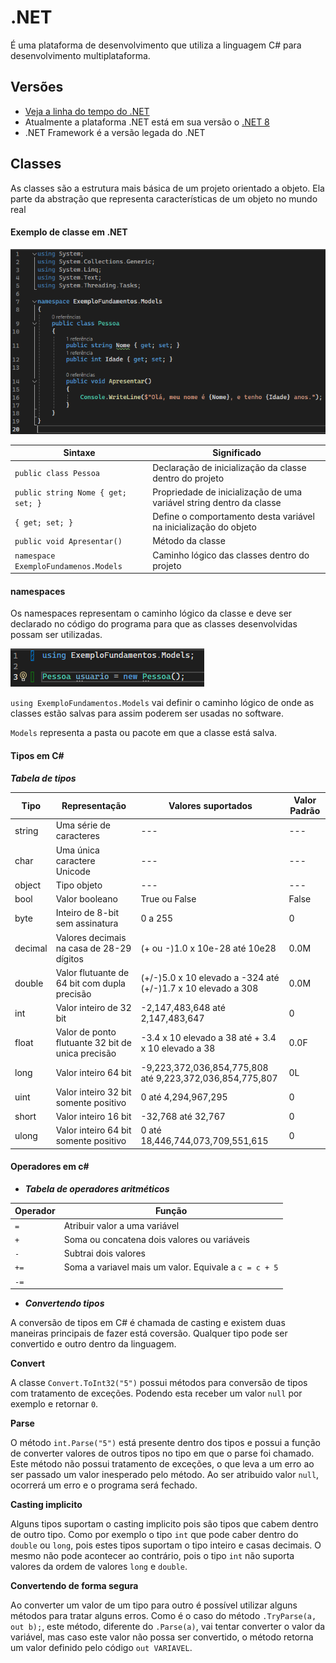 # .NET
É uma plataforma de desenvolvimento que utiliza a linguagem C# para desenvolvimento multiplataforma.

## Versões
* [Veja a linha do tempo do .NET](https://time.graphics/line/291016)
* Atualmente a plataforma .NET está em sua versão o [.NET 8](https://dotnet.microsoft.com/pt-br/download/dotnet/7.0)
* .NET Framework é a versão legada do .NET

## Classes
As classes são a estrutura mais básica de um projeto orientado a objeto. Ela parte da abstração que representa características de um objeto no mundo real

#### Exemplo de classe em .NET

![Exemplo de classe](images/c_base21.png)

| Sintaxe | Significado |
|---|---|
| `public class Pessoa` | Declaração de inicialização da classe dentro do projeto |
| `public string Nome { get; set; }` | Propriedade de inicialização de uma variável string dentro da classe |
| `{ get; set; }` | Define o comportamento desta variável na inicialização do objeto |
| `public void Apresentar()` | Método da classe
| `namespace ExemploFundamenos.Models` | Caminho lógico das classes dentro do projeto

#### namespaces
Os namespaces representam o caminho lógico da classe e deve ser declarado no código do programa para que as classes desenvolvidas possam ser utilizadas.

![Usando namespaces](images\namespaces.png)

`using ExemploFundamentos.Models` vai definir o caminho lógico de onde as classes estão salvas para assim poderem ser usadas no software.

`Models` representa a pasta ou pacote em que a classe está salva.

#### Tipos em C#

__*Tabela de tipos*__

| Tipo | Representação | Valores suportados | Valor Padrão |
|---|---|---|---|
| string | Uma série de caracteres | --- | --- |
| char | Uma única caractere Unicode | --- | --- |
| object | Tipo objeto | --- | --- |
| bool | Valor booleano | True ou False | False |
| byte | Inteiro de 8-bit sem assinatura | 0 a 255 | 0 |
| decimal | Valores decimais na casa de 28-29 dígitos | (+ ou -)1.0 x 10e-28 até 10e28 | 0.0M |
| double | Valor flutuante de 64 bit com dupla precisão | (+/-)5.0 x 10 elevado a -324 até (+/-)1.7 x 10 elevado a 308 | 0.0M
| int | Valor inteiro de 32 bit | -2,147,483,648 até 2,147,483,647 | 0 |
| float | Valor de ponto flutuante 32 bit de unica precisão | -3.4 x 10 elevado a 38 até + 3.4 x 10 elevado a 38 | 0.0F |
| long | Valor inteiro 64 bit | -9,223,372,036,854,775,808 até 9,223,372,036,854,775,807 | 0L |
| uint | Valor inteiro 32 bit somente positivo | 0 até 4,294,967,295 | 0 |
| short | Valor inteiro 16 bit | -32,768 até 32,767 | 0 |
| ulong | Valor inteiro 64 bit somente positivo | 0 até 18,446,744,073,709,551,615 | 0 |

#### Operadores em c#

* __*Tabela de operadores aritméticos*__

| Operador | Função |
|---|---|
| `=` | Atribuir valor a uma variável |
| `+` | Soma ou concatena dois valores ou variáveis |
| `-` | Subtrai dois valores |
| `+=` | Soma a variavel mais um valor. Equivale a `c = c + 5`|
| `-=` 

* __*Convertendo tipos*__

A conversão de tipos em C# é chamada de casting e existem duas maneiras principais de fazer está coversão. Qualquer tipo pode ser convertido e outro dentro da linguagem.

__Convert__

A classe `Convert.ToInt32("5")` possui métodos para conversão de tipos com tratamento de exceções. Podendo esta receber um valor `null` por exemplo e retornar `0`.

__Parse__

O método `int.Parse("5")` está presente dentro dos tipos e possui a função de converter valores de outros tipos no tipo em que o parse foi chamado. Este método não possui tratamento de exceções, o que leva a um erro ao ser passado um valor inesperado pelo método. Ao ser atribuido valor `null`, ocorrerá um erro e o programa será fechado.

__Casting implicito__

Alguns tipos suportam o casting implicito pois são tipos que cabem dentro de outro tipo. Como por exemplo o tipo `int` que pode caber dentro do `double` ou `long`, pois estes tipos suportam o tipo inteiro e casas decimais. O mesmo não pode acontecer ao contrário, pois o tipo `int` não suporta valores da ordem de valores `long` e `double`.

__Convertendo de forma segura__

Ao converter um valor de um tipo para outro é possível utilizar alguns métodos para tratar alguns erros. Como é o caso do método `.TryParse(a, out b);`, este método, diferente do `.Parse(a)`, vai tentar converter o valor da variável, mas caso este valor não possa ser convertido, o método retorna um valor definido pelo código `out VARIAVEL`.
